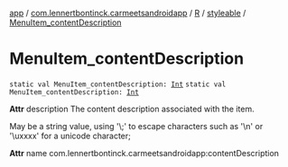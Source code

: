 [app](../../../index.md) / [com.lennertbontinck.carmeetsandroidapp](../../index.md) / [R](../index.md) / [styleable](index.md) / [MenuItem_contentDescription](./-menu-item_content-description.md)

# MenuItem_contentDescription

`static val MenuItem_contentDescription: `[`Int`](https://kotlinlang.org/api/latest/jvm/stdlib/kotlin/-int/index.html)
`static val MenuItem_contentDescription: `[`Int`](https://kotlinlang.org/api/latest/jvm/stdlib/kotlin/-int/index.html)

**Attr**
description The content description associated with the item.

May be a string value, using '\\;' to escape characters such as '\\n' or '\\uxxxx' for a unicode character;

**Attr**
name com.lennertbontinck.carmeetsandroidapp:contentDescription

